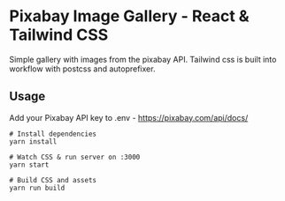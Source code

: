 # Pixabay Image Gallery - React & Tailwind CSS

Simple gallery with images from the pixabay API. Tailwind css is built into workflow with postcss and autoprefixer.

## Usage

Add your Pixabay API key to .env - https://pixabay.com/api/docs/

```
# Install dependencies
yarn install

# Watch CSS & run server on :3000
yarn start

# Build CSS and assets
yarn run build
```
